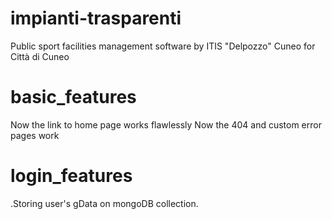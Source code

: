 # impianti-trasparenti
Public sport facilities management software by ITIS "Delpozzo" Cuneo for Città di Cuneo

# basic_features
Now the link to home page works flawlessly
Now the 404 and custom error pages work

# login_features
.Storing user's gData on mongoDB collection.
